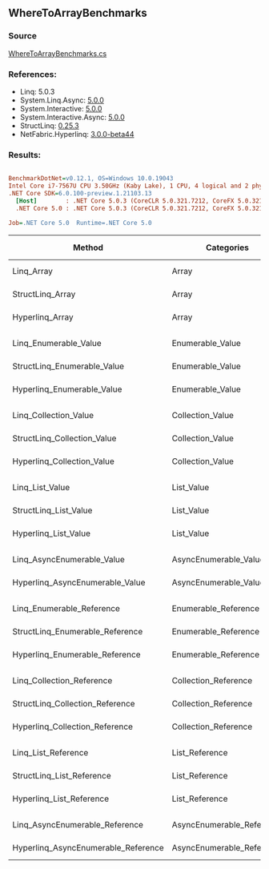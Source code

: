 ﻿## WhereToArrayBenchmarks

### Source
[WhereToArrayBenchmarks.cs](../NetFabric.Hyperlinq.Benchmarks/Benchmarks/WhereToArrayBenchmarks.cs)

### References:
- Linq: 5.0.3
- System.Linq.Async: [5.0.0](https://www.nuget.org/packages/System.Linq.Async/5.0.0)
- System.Interactive: [5.0.0](https://www.nuget.org/packages/System.Interactive/5.0.0)
- System.Interactive.Async: [5.0.0](https://www.nuget.org/packages/System.Interactive.Async/5.0.0)
- StructLinq: [0.25.3](https://www.nuget.org/packages/StructLinq/0.25.3)
- NetFabric.Hyperlinq: [3.0.0-beta44](https://www.nuget.org/packages/NetFabric.Hyperlinq/3.0.0-beta44)

### Results:
``` ini

BenchmarkDotNet=v0.12.1, OS=Windows 10.0.19043
Intel Core i7-7567U CPU 3.50GHz (Kaby Lake), 1 CPU, 4 logical and 2 physical cores
.NET Core SDK=6.0.100-preview.1.21103.13
  [Host]        : .NET Core 5.0.3 (CoreCLR 5.0.321.7212, CoreFX 5.0.321.7212), X64 RyuJIT
  .NET Core 5.0 : .NET Core 5.0.3 (CoreCLR 5.0.321.7212, CoreFX 5.0.321.7212), X64 RyuJIT

Job=.NET Core 5.0  Runtime=.NET Core 5.0  

```
|                              Method |                Categories | Count |       Mean |    Error |   StdDev | Ratio |  Gen 0 | Gen 1 | Gen 2 | Allocated |
|------------------------------------ |-------------------------- |------ |-----------:|---------:|---------:|------:|-------:|------:|------:|----------:|
|                          Linq_Array |                     Array |   100 |   422.3 ns |  1.36 ns |  1.20 ns |  1.00 | 0.3519 |     - |     - |     736 B |
|                    StructLinq_Array |                     Array |   100 |   382.9 ns |  1.39 ns |  1.30 ns |  0.91 | 0.1144 |     - |     - |     240 B |
|                     Hyperlinq_Array |                     Array |   100 |   493.0 ns |  3.14 ns |  2.78 ns |  1.17 | 0.1144 |     - |     - |     240 B |
|                                     |                           |       |            |          |          |       |        |       |       |           |
|               Linq_Enumerable_Value |          Enumerable_Value |   100 | 1,224.2 ns |  8.59 ns |  7.17 ns |  1.00 | 0.3700 |     - |     - |     776 B |
|         StructLinq_Enumerable_Value |          Enumerable_Value |   100 | 1,209.0 ns |  2.97 ns |  2.32 ns |  0.99 | 0.1297 |     - |     - |     272 B |
|          Hyperlinq_Enumerable_Value |          Enumerable_Value |   100 |   539.5 ns |  2.89 ns |  2.71 ns |  0.44 | 0.1144 |     - |     - |     240 B |
|                                     |                           |       |            |          |          |       |        |       |       |           |
|               Linq_Collection_Value |          Collection_Value |   100 | 1,210.4 ns |  7.42 ns |  6.94 ns |  1.00 | 0.3700 |     - |     - |     776 B |
|         StructLinq_Collection_Value |          Collection_Value |   100 | 1,205.9 ns |  4.23 ns |  3.96 ns |  1.00 | 0.1297 |     - |     - |     272 B |
|          Hyperlinq_Collection_Value |          Collection_Value |   100 |   522.0 ns |  1.40 ns |  1.24 ns |  0.43 | 0.1144 |     - |     - |     240 B |
|                                     |                           |       |            |          |          |       |        |       |       |           |
|                     Linq_List_Value |                List_Value |   100 | 1,234.6 ns |  2.62 ns |  2.19 ns |  1.00 | 0.3700 |     - |     - |     776 B |
|               StructLinq_List_Value |                List_Value |   100 |   746.1 ns |  1.91 ns |  1.59 ns |  0.60 | 0.1144 |     - |     - |     240 B |
|                Hyperlinq_List_Value |                List_Value |   100 | 1,187.8 ns |  2.97 ns |  2.48 ns |  0.96 | 0.1144 |     - |     - |     240 B |
|                                     |                           |       |            |          |          |       |        |       |       |           |
|          Linq_AsyncEnumerable_Value |     AsyncEnumerable_Value |   100 | 5,969.1 ns | 13.03 ns | 12.19 ns |  1.00 | 0.4578 |     - |     - |     960 B |
|     Hyperlinq_AsyncEnumerable_Value |     AsyncEnumerable_Value |   100 | 3,744.0 ns |  6.22 ns |  5.82 ns |  0.63 | 0.3433 |     - |     - |     720 B |
|                                     |                           |       |            |          |          |       |        |       |       |           |
|           Linq_Enumerable_Reference |      Enumerable_Reference |   100 |   799.8 ns |  7.74 ns |  6.86 ns |  1.00 | 0.3710 |     - |     - |     776 B |
|     StructLinq_Enumerable_Reference |      Enumerable_Reference |   100 |   820.6 ns |  4.80 ns |  4.01 ns |  1.03 | 0.1297 |     - |     - |     272 B |
|      Hyperlinq_Enumerable_Reference |      Enumerable_Reference |   100 |   902.3 ns |  2.42 ns |  2.27 ns |  1.13 | 0.1297 |     - |     - |     272 B |
|                                     |                           |       |            |          |          |       |        |       |       |           |
|           Linq_Collection_Reference |      Collection_Reference |   100 |   824.0 ns | 10.71 ns | 10.02 ns |  1.00 | 0.3710 |     - |     - |     776 B |
|     StructLinq_Collection_Reference |      Collection_Reference |   100 |   800.1 ns |  2.62 ns |  2.32 ns |  0.97 | 0.1297 |     - |     - |     272 B |
|      Hyperlinq_Collection_Reference |      Collection_Reference |   100 |   895.4 ns |  1.71 ns |  1.60 ns |  1.09 | 0.1297 |     - |     - |     272 B |
|                                     |                           |       |            |          |          |       |        |       |       |           |
|                 Linq_List_Reference |            List_Reference |   100 |   786.8 ns |  3.06 ns |  2.56 ns |  1.00 | 0.3710 |     - |     - |     776 B |
|           StructLinq_List_Reference |            List_Reference |   100 |   803.5 ns |  2.77 ns |  2.16 ns |  1.02 | 0.1297 |     - |     - |     272 B |
|            Hyperlinq_List_Reference |            List_Reference |   100 | 1,148.8 ns |  2.14 ns |  2.01 ns |  1.46 | 0.1144 |     - |     - |     240 B |
|                                     |                           |       |            |          |          |       |        |       |       |           |
|      Linq_AsyncEnumerable_Reference | AsyncEnumerable_Reference |   100 | 5,849.0 ns | 16.69 ns | 15.61 ns |  1.00 | 0.4578 |     - |     - |     960 B |
| Hyperlinq_AsyncEnumerable_Reference | AsyncEnumerable_Reference |   100 | 4,270.8 ns |  7.87 ns |  7.36 ns |  0.73 | 0.3586 |     - |     - |     760 B |
